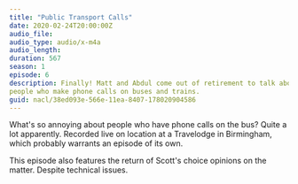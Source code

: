 ```yaml
---
title: "Public Transport Calls"
date: 2020-02-24T20:00:00Z
audio_file:
audio_type: audio/x-m4a
audio_length: 
duration: 567
season: 1
episode: 6
description: Finally! Matt and Abdul come out of retirement to talk about those
people who make phone calls on buses and trains.
guid: nacl/38ed093e-566e-11ea-8407-178020904586
---
```


What's so annoying about people who have phone calls on the bus? Quite a lot
apparently. Recorded live on location at a Travelodge in Birmingham, which
probably warrants an episode of its own.

This episode also features the return of Scott's choice opinions on the matter.
Despite technical issues.
